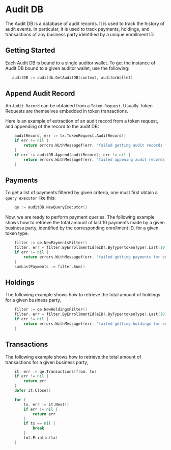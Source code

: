 # Audit DB

The Audit DB is a database of audit records. It is used to track the
history of audit events. In particular, it is used to track payments, holdings,
and transactions of any business party identified by a unique enrollment ID.

## Getting Started

Each Audit DB is bound to a single auditor wallet. 
To get the instance of Audit DB bound to a given auditor wallet, use the
following:

```go
   auditDB := auditdb.GetAuditDB(context, auditorWallet)
```

## Append Audit Record

An `Audit Record` can be obtained from a `Token Request`. 
Usually Token Requests are themselves embedded in token transactions.

Here is an example of extraction of an audit record from a token request, and
appending of the record to the audit DB:

```go
	auditRecord, err := tx.TokenRequest.AuditRecord()
	if err != nil {
		return errors.WithMessagef(err, "failed getting audit records for tx [%s]", tx.ID())
	}
	if err := auditDB.Append(auditRecord); err != nil {
		return errors.WithMessagef(err, "failed appening audit records for tx [%s]", tx.ID())
	}
```

## Payments

To get a list of payments filtered by given criteria, one must first obtain a `query executor` like
this:

```go
    qe := auditDB.NewQueryExecutor()
```

Now, we are ready to perform payment queries. 
The following example shows how to retrieve the total amount of last 10 payments made by a given 
business party, identified by the corresponding enrollment ID, for a given token type.

```go
    filter := qe.NewPaymentsFilter()
    filter, err = filter.ByEnrollmentId(eID).ByType(tokenType).Last(10).Execute()
    if err != nil {
        return errors.WithMessagef(err, "failed getting payments for enrollment id [%s] and token type [%s]", eID, tokenType)
    }
    sumLastPayments := filter.Sum()
```

## Holdings

The following example shows how to retrieve the total amount of holdings for a given business party,

```go
    filter := qe.NewHoldingsFilter()
    filter, err = filter.ByEnrollmentId(eID).ByType(tokenType).Last(10).Execute()
    if err != nil {
        return errors.WithMessagef(err, "failed getting holdings for enrollment id [%s] and token type [%s]", eID, tokenType)
    }
```

## Transactions

The following example shows how to retrieve the total amount of transactions for a given business party,

```go
    it, err := qe.Transactions(from, to)
	if err != nil {
		return err
    }  
    defer it.Close()

    for {
        tx, err := it.Next()
        if err != nil {
            return err
        }
        if tx == nil {
            break
        }
        fmt.Println(tx)
    }
```